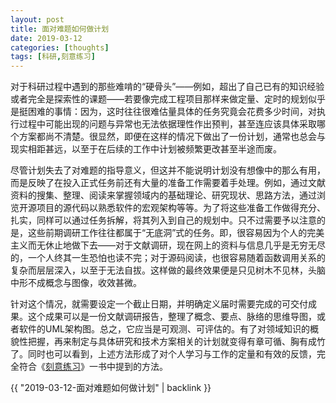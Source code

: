```yaml
---
layout: post
title: 面对难题如何做计划
date: 2019-03-12
categories: [thoughts]
tags: [科研,刻意练习]
---
```


对于科研过程中遇到的那些难啃的“硬骨头”——例如，超出了自己已有的知识经验或者完全是探索性的课题——若要像完成工程项目那样来做定量、定时的规划似乎是挺困难的事情：因为，这时往往很难估量具体的任务究竟会花费多少时间，对执行过程中可能出现的问题与异常也无法依据理性作出预判，甚至连应该具体采取哪个方案都尚不清楚。很显然，即便在这样的情况下做出了一份计划，通常也总会与现实相距甚远，以至于在后续的工作中计划被频繁更改甚至半途而废。

尽管计划失去了对难题的指导意义，但这并不能说明计划没有想像中的那么有用，而是反映了在投入正式任务前还有大量的准备工作需要着手处理。例如，通过文献资料的搜集、整理、阅读来掌握领域内的基础理论、研究现状、思路方法，通过浏览开源项目的源代码以熟悉软件的宏观架构等等。为了将这些准备工作做得充分、扎实，同样可以通过任务拆解，将其列入到自己的规划中。只不过需要予以注意的是，这些前期调研工作往往都属于“无底洞”式的任务。即，很容易因为个人的完美主义而无休止地做下去——对于文献调研，现在网上的资料与信息几乎是无穷无尽的，一个人终其一生恐怕也读不完；对于源码阅读，也很容易随着函数调用关系的复杂而层层深入，以至于无法自拔。这样做的最终效果便是只见树木不见林，头脑中形不成概念与图像，收效甚微。

针对这个情况，就需要设定一个截止日期，并明确定义届时需要完成的可交付成果。这个成果可以是一份文献调研报告，整理了概念、要点、脉络的思维导图，或者软件的UML架构图。总之，它应当是可观测、可评估的。有了对领域知识的概貌性把握，再来制定与具体研究和技术方案相关的计划就变得有章可循、胸有成竹了。同时也可以看到，上述方法形成了对个人学习与工作的定量和有效的反馈，完全符合《[刻意练习](https://book.douban.com/subject/26895993/)》一书中提到的方法。

{{ "2019-03-12-面对难题如何做计划" | backlink }}
